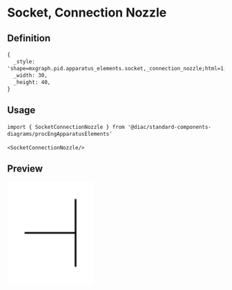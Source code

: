 # Socket, Connection Nozzle

## Definition

```
{
  _style: 'shape=mxgraph.pid.apparatus_elements.socket,_connection_nozzle;html=1;pointerEvents=1;align=center;verticalLabelPosition=bottom;verticalAlign=top;dashed=0;',
  _width: 30,
  _height: 40,
}
```

## Usage

```
import { SocketConnectionNozzle } from '@diac/standard-components-diagrams/procEngApparatusElements'

<SocketConnectionNozzle/>
```

## Preview

<img src="./socket-connection-nozzle.png" width="200"/>
